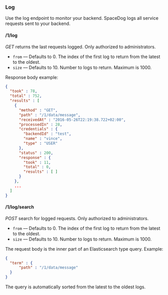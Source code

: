 ### Log

Use the log endpoint to monitor your backend. SpaceDog logs all service requests sent to your backend.

#### /1/log

*GET* returns the last requests logged. Only authorized to administrators.

- `from` –– Defaults to 0. The index of the first log to return from the latest to the oldest.
- `size` –– Defaults to 10. Number to logs to return. Maximum is 1000.

Response body example:

```json
{
  "took" : 78,
  "total" : 752,
  "results" : [
    {
      "method" : "GET",
      "path" : "/1/data/message",
      "receivedAt" : "2016-05-26T22:19:38.722+02:00",
      "processedIn" : 28,
      "credentials" : {
        "backendId" : "test",
        "name" : "vince",
        "type" : "USER"
      },
      "status" : 200,
      "response" : {
        "took" : 11,
        "total" : 0,
        "results" : [ ]
      }
    },
    ...
  ]
}
```

#### /1/log/search

*POST* search for logged requests. Only authorized to administrators.

- `from` –– Defaults to 0. The index of the first log to return from the latest to the oldest.
- `size` –– Defaults to 10. Number to logs to return. Maximum is 1000.

The request body is the inner part of an Elasticsearch type query. Example:

```json
{
  "term" : {
      "path" : "/1/data/message"
  }
}
```

The query is automatically sorted from the latest to the oldest logs.
